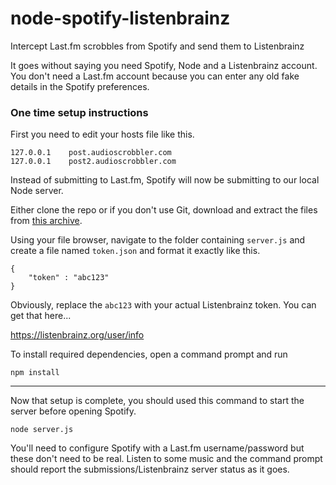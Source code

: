 # node-spotify-listenbrainz
Intercept Last.fm scrobbles from Spotify and send them to Listenbrainz

It goes without saying you need Spotify, Node and a Listenbrainz account. You don't need a Last.fm
account because you can enter any old fake details in the Spotify preferences.

### One time setup instructions

First you need to edit your hosts file like this.

```
127.0.0.1    post.audioscrobbler.com
127.0.0.1    post2.audioscrobbler.com
```

Instead of submitting to Last.fm, Spotify will now be submitting to our local Node server.

Either clone the repo or if you don't use Git, download and extract the files from [this archive](https://github.com/19379/node-spotify-listenbrainz/archive/master.zip).

Using your file browser, navigate to the folder containing `server.js` and create a file named `token.json`
and format it exactly like this.

```
{
    "token" : "abc123"
}
```

Obviously, replace the `abc123` with your actual Listenbrainz token. You can get that here...

https://listenbrainz.org/user/info

To install required dependencies, open a command prompt and run

`npm install`

---

Now that setup is complete, you should used this command to start the server before opening Spotify.

`node server.js`

You'll need to configure Spotify with a Last.fm username/password but these don't need to be real. Listen
to some music and the command prompt should report the submissions/Listenbrainz server status as it goes.
